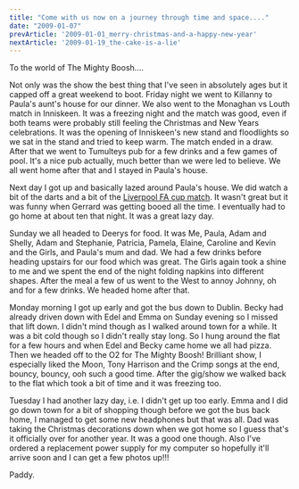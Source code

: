 ```yaml
---
title: "Come with us now on a journey through time and space...."
date: "2009-01-07"
prevArticle: '2009-01-01_merry-christmas-and-a-happy-new-year'
nextArticle: '2009-01-19_the-cake-is-a-lie'
---
```

To the world of The Mighty Boosh....

Not only was the show the best thing that I've seen in absolutely ages but it capped off a great weekend to boot. Friday night we went to Killanny to Paula's aunt's house for our dinner. We also went to the Monaghan vs Louth match in Inniskeen. It was a freezing night and the match was good, even if both teams were probably still feeling the Christmas and New Years celebrations. It was the opening of Inniskeen's new stand and floodlights so we sat in the stand and tried to keep warm. The match ended in a draw. After that we went to Tumulteys pub for a few drinks and a few games of pool. It's a nice pub actually, much better than we were led to believe. We all went home after that and I stayed in Paula's house.

Next day I got up and basically lazed around Paula's house. We did watch a bit of the darts and a bit of the [Liverpool FA cup match](http://www.rte.ie/sport/soccer/2009/0103/preston_liverpool.html). It wasn't great but it was funny when Gerrard was getting booed all the time. I eventually had to go home at about ten that night. It was a great lazy day.

Sunday we all headed to Deerys for food. It was Me, Paula, Adam and Shelly, Adam and Stephanie, Patricia, Pamela, Elaine, Caroline and Kevin and the Girls, and Paula's mum and dad. We had a few drinks before heading upstairs for our food which was great. The Girls again took a shine to me and we spent the end of the night folding napkins into different shapes. After the meal a few of us went to the West to annoy Johnny, oh and for a few drinks. We headed home after that.

Monday morning I got up early and got the bus down to Dublin. Becky had already driven down with Edel and Emma on Sunday evening so I missed that lift down. I didn't mind though as I walked around town for a while. It was a bit cold though so I didn't really stay long. So I hung around the flat for a few hours and when Edel and Becky came home we all had pizza. Then we headed off to the O2 for The Mighty Boosh! Brilliant show, I especially liked the Moon, Tony Harrison and the Crimp songs at the end, bouncy, bouncy, ooh such a good time. After the gig/show we walked back to the flat which took a bit of time and it was freezing too.

Tuesday I had another lazy day, i.e. I didn't get up too early. Emma and I did go down town for a bit of shopping though before we got the bus back home, I managed to get some new headphones but that was all. Dad was taking the Christmas decorations down when we got home so I guess that's it officially over for another year. It was a good one though. Also I've ordered a replacement power supply for my computer so hopefully it'll arrive soon and I can get a few photos up!!!

Paddy.